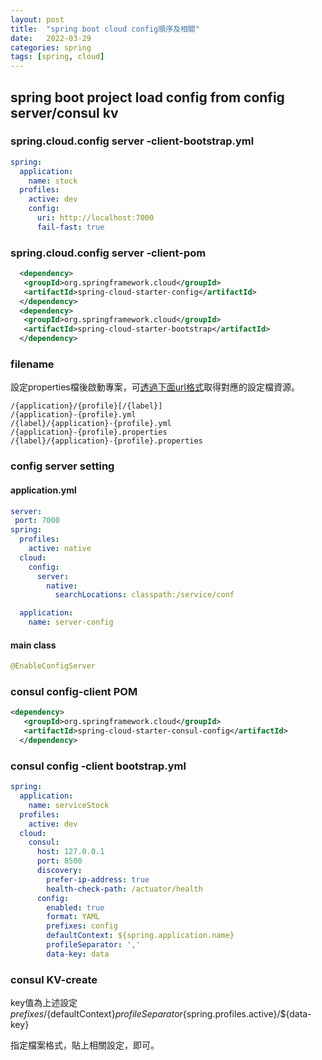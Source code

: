 ```yaml
---
layout: post
title:  "spring boot cloud config順序及相關"
date:   2022-03-29
categories: spring
tags: [spring, cloud]
---
```


## spring boot project load config from config server/consul kv

### spring.cloud.config server -client-bootstrap.yml

``` yaml
spring:
  application:
    name: stock
  profiles:
    active: dev
    config:
      uri: http://localhost:7000
      fail-fast: true
```

### spring.cloud.config server -client-pom

``` xml
  <dependency>
   <groupId>org.springframework.cloud</groupId>
   <artifactId>spring-cloud-starter-config</artifactId>
  </dependency>
  <dependency>
   <groupId>org.springframework.cloud</groupId>
   <artifactId>spring-cloud-starter-bootstrap</artifactId>
  </dependency>
```

### filename

設定properties檔後啟動專案，可[透過下面url格式](https://cloud.spring.io/spring-cloud-config/reference/html/#_locating_remote_configuration_resources)取得對應的設定檔資源。

```shell
/{application}/{profile}[/{label}]
/{application}-{profile}.yml
/{label}/{application}-{profile}.yml
/{application}-{profile}.properties
/{label}/{application}-{profile}.properties
```

### config server setting

#### application.yml

```yaml
server:
 port: 7000
spring:
  profiles:
    active: native
  cloud:
    config:
      server:
        native:
          searchLocations: classpath:/service/conf

  application:
    name: server-config
```

#### main class

``` java
@EnableConfigServer
```

### consul config-client POM

``` xml
<dependency>
   <groupId>org.springframework.cloud</groupId>
   <artifactId>spring-cloud-starter-consul-config</artifactId>
  </dependency>
```

### consul config -client bootstrap.yml

``` yaml
spring:
  application:
    name: serviceStock
  profiles:
    active: dev
  cloud:
    consul:
      host: 127.0.0.1
      port: 8500
      discovery:
        prefer-ip-address: true
        health-check-path: /actuator/health
      config:
        enabled: true
        format: YAML
        prefixes: config 
        defaultContext: ${spring.application.name}
        profileSeparator: ','
        data-key: data
```

### consul KV-create

key值為上述設定
${prefixes}/${defaultContext}${profileSeparator}${spring.profiles.active}/${data-key}

指定檔案格式，貼上相關設定，即可。
